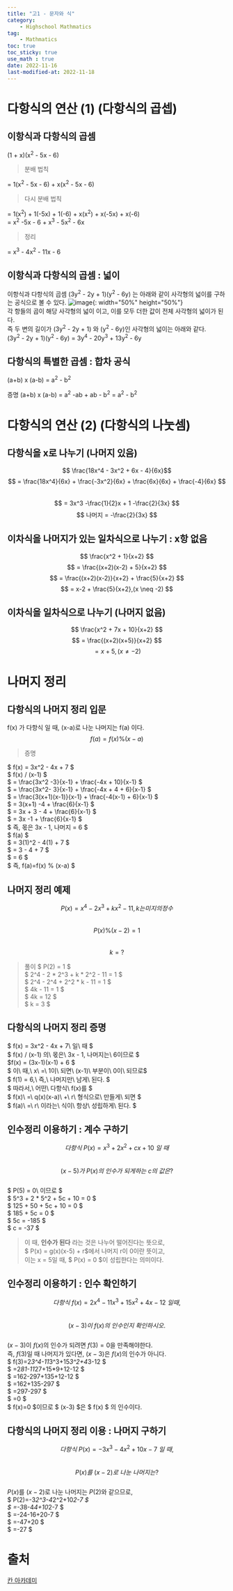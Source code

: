 ```yaml
---
title: "고1 - 문자와 식"
category:
    - Highschool Mathmatics
tag:
    - Mathmatics
toc: true
toc_sticky: true
use_math : true
date: 2022-11-16
last-modified-at: 2022-11-18
---
```


# 다항식의 연산 (1) (다항식의 곱셉)
## 이항식과 다항식의 곱셈
(1 + x)(x<sup>2</sup> - 5x - 6)   
> 분배 법칙

= 1(x<sup>2</sup> - 5x - 6) + x(x<sup>2</sup> - 5x - 6)   
> 다시 분배 법칙

= 1(x<sup>2</sup>) + 1(-5x) + 1(-6) + x(x<sup>2</sup>) + x(-5x) + x(-6)   
= x<sup>2</sup> -5x - 6 + x<sup>3</sup> - 5x<sup>2</sup> - 6x   
> 정리

= x<sup>3</sup> - 4x<sup>2</sup> - 11x - 6
## 이항식과 다항식의 곱셈 : 넓이
이항식과 다항식의 곱셈 (3y<sup>2</sup> - 2y + 1)(y<sup>2</sup> - 6y)
는 아래와 같이 사각형의 넓이를 구하는 공식으로 볼 수 있다.
![image](https://github.com/Sho1007/sho1007.github.io/blob/master/assets/images/%EA%B3%A01-%EB%AC%B8%EC%9E%90%EC%99%80%EC%8B%9D-1.jpg?raw=true){: width="50%" height="50%"}   
각 항들의 곱이 해당 사각형의 넓이 이고, 이를 모두 더한 값이 전체 사각형의 넓이가 된다.   
즉 두 변의 길이가 (3y<sup>2</sup> - 2y + 1) 와 (y<sup>2</sup> - 6y)인 사각형의 넓이는 아래와 같다.   
(3y<sup>2</sup> - 2y + 1)(y<sup>2</sup> - 6y) = 3y<sup>4</sup> - 20y<sup>3</sup> + 13y<sup>2</sup> - 6y

## 다항식의 특별한 곱셈 : 합차 공식
(a+b) x (a-b) = a<sup>2</sup> - b<sup>2</sup>   
<div class = "notice--primary" markdown = "1">
증명   
(a+b) x (a-b)   
= a<sup>2</sup> -ab + ab - b<sup>2</sup>   
= a<sup>2</sup> - b<sup>2</sup>  
</div>

# 다항식의 연산 (2) (다항식의 나눗셈)
## 다항식을 x로 나누기 (나머지 있음)
$$ \frac{18x^4 - 3x^2 + 6x - 4}{6x}$$
$$ = \frac{18x^4}{6x} + \frac{-3x^2}{6x} + \frac{6x}{6x} + \frac{-4}{6x} $$   
$$ = 3x^3 -\frac{1}{2}x + 1 -\frac{2}{3x} $$
$$ 나머지 = -\frac{2}{3x} $$

## 이차식을 나머지가 있는 일차식으로 나누기 : x항 없음
$$ \frac{x^2 + 1}{x+2} $$
$$ = \frac{(x+2)(x-2) + 5}{x+2} $$
$$ = \frac{(x+2)(x-2)}{x+2} + \frac{5}{x+2} $$
$$ = x-2 + \frac{5}{x+2},(x \neq -2)  $$

## 이차식을 일차식으로 나누기 (나머지 없음)
$$ \frac{x^2 + 7x + 10}{x+2} $$
$$ = \frac{(x+2)(x+5)}{x+2} $$
$$ = x+5,(x \neq -2) $$

# 나머지 정리
## 다항식의 나머지 정리 입문
f(x) 가 다항식 일 때, (x-a)로 나눈 나머지는
f(a) 이다.
$$ f(a) = f(x) \% (x-a) $$

> 증명

$ f(x) = 3x^2 - 4x + 7 $   
$ f(x) / (x-1) $   
$ = \frac{3x^2 -3}{x-1} + \frac{-4x + 10}{x-1} $   
$ = \frac{3x^2- 3}{x-1} + \frac{-4x + 4 + 6}{x-1} $   
$ = \frac{3(x+1)(x-1)}{x-1} + \frac{-4(x-1) + 6}{x-1} $   
$ = 3(x+1) -4 + \frac{6}{x-1} $   
$ = 3x + 3 - 4 + \frac{6}{x-1} $   
$ = 3x -1 + \frac{6}{x-1} $   
$ 즉, 몫은 3x - 1, 나머지 = 6 $   
$ f(a) $   
$ = 3(1)^2 - 4(1) + 7 $   
$ = 3 - 4 + 7 $   
$ = 6 $   
$ 즉, f(a)=f(x) \% (x-a) $   

## 나머지 정리 예제

$$ P(x) = x^4 -2x^3 + kx^2 - 11, k는 미지의 정수 $$   
$$ P(x) \% (x-2) = 1 $$   
$$ k = ? $$   
> 풀이
$ P(2) = 1 $   
$ 2^4 - 2 * 2^3 + k * 2^2 - 11 = 1 $   
$ 2^4 - 2^4 + 2^2 * k - 11 = 1 $   
$ 4k - 11 = 1 $   
$ 4k = 12 $   
$ k = 3 $   

## 다항식의 나머지 정리 증명
$ f(x) = 3x^2 - 4x + 7\ 일\ 때 $   
$ f(x) / (x-1) 의\ 몫은\ 3x - 1, 나머지는\ 6이므로 $   
$f(x) = (3x-1)(x-1) + 6 $   
$ 이\ 때,\ x\ =\ 1이\ 되면\ (x-1)\ 부분이\ 0이\ 되므로$   
$ f(1) = 6,\ 즉,\ 나머지만\ 남게\ 된다. $   
$ 따라서,\ 어떤\ 다항식\ f(x)를 $   
$ f(x)\ =\ q(x)(x-a)\ +\ r\ 형식으로\ 만들게\ 되면 $   
$ f(a)\ =\ r\ 이라는\ 식이\ 항상\ 성립하게\ 된다. $   

## 인수정리 이용하기 : 계수 구하기
$$ 다항식\ P(x) = x^3 + 2x^2 + cx + 10\ 일\ 때 $$   
$$ (x - 5) 가\ P(x)의\ 인수가\ 되게하는\ c의\ 값은? $$   
$ P(5) = 0\ 이므로 $   
$ 5^3 + 2 * 5^2 + 5c + 10 = 0 $   
$ 125 + 50 + 5c + 10 = 0  $   
$ 185 + 5c = 0 $   
$ 5c = -185 $   
$ c = -37 $
> 이 때, <b>인수가 된다</b> 라는 것은 나누어 떨어진다는 뜻으로,   
$ P(x) = g(x)(x-5) + r$에서 나머지 r이 0이란 뜻이고,   
이는 x = 5일 때, $ P(x) = 0 $이 성립한다는 의미이다.

## 인수정리 이용하기 : 인수 확인하기
$$ 다항식\ f(x) = 2x^4 -11x^3 + 15x^2 + 4x - 12\ 일 때, $$   
$$ (x-3)이\ f(x)의\ 인수인지\ 확인하시오. $$   
$(x-3)$이 $f(x)$의 인수가 되려면 $f(3) = 0$을 만족해야한다.   
즉, $f(3)$일 때 나머지가 있다면, $(x-3)$은 $f(x)$의 인수가 아니다.   
$ f(3)=2*3^4-11*3^3+15*3^2+4*3-12 $   
$ =2*81-11*27+15*9+12-12 $   
$ =162-297+135+12-12 $   
$ =162+135-297 $   
$ =297-297 $   
$ =0 $   
$ f(x)=0 $이므로 $ (x-3) $은 $ f(x) $ 의 인수이다.

## 다항식의 나머지 정리 이용 : 나머지 구하기
$$다항식\ P(x)=-3x^3-4x^2+10x-7\ 일\ 때,$$   
$$P(x)를\ (x-2)로\ 나눈\ 나머지는? $$   
$P(x)$를 $(x-2)$로 나눈 나머지는 $P(2)$와 같으므로,   
$ P(2)=-3*2^3-4*2^2+10*2-7 $   
$ =-3*8-4*4+10*2-7 $   
$ =-24-16+20-7 $   
$ =-47+20 $   
$ =-27 $

# 출처
[칸 아카데미](https://ko.khanacademy.org/math/kor-10th/)